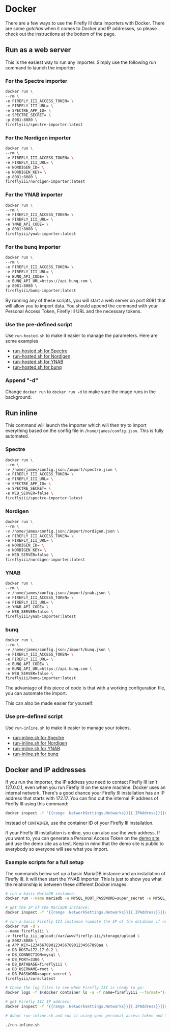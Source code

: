 # Docker

There are a few ways to use the Firefly III data importers with Docker. There are some *gotchas* when it comes to Docker and IP addresses, so please check out the instructions at the bottom of the page.

## Run as a web server

This is the easiest way to run any importer. Simply use the following run command to launch the importer:

### For the Spectre importer

```bash
docker run \
--rm \
-e FIREFLY_III_ACCESS_TOKEN= \
-e FIREFLY_III_URL= \
-e SPECTRE_APP_ID= \
-e SPECTRE_SECRET= \
-p 8081:8080 \
fireflyiii/spectre-importer:latest
```

### For the Nordigen importer

```bash
docker run \
--rm \
-e FIREFLY_III_ACCESS_TOKEN= \
-e FIREFLY_III_URL= \
-e NORDIGEN_ID= \
-e NORDIGEN_KEY= \
-p 8081:8080 \
fireflyiii/nordigen-importer:latest
```

### For the YNAB importer

```bash
docker run \
--rm \
-e FIREFLY_III_ACCESS_TOKEN= \
-e FIREFLY_III_URL= \
-e YNAB_API_CODE= \
-p 8081:8080 \
fireflyiii/ynab-importer:latest
```

### For the bunq importer

```bash
docker run \
--rm \
-e FIREFLY_III_ACCESS_TOKEN= \
-e FIREFLY_III_URL= \
-e BUNQ_API_CODE= \
-e BUNQ_API_URL=https://api.bunq.com \
-p 8081:8080 \
fireflyiii/bunq-importer:latest
```

By running any of these scripts, you will start a web server on port 8081 that will allow you to import data. You should append the command with your Personal Access Token, Firefly III URL and the necessary tokens.

### Use the pre-defined script

Use `run-hosted.sh` to make it easier to manage the parameters. Here are some examples

- [run-hosted.sh for Spectre](scripts/run-hosted-spectre.sh.txt)
- [run-hosted.sh for Nordigen](scripts/run-hosted-nordigen.sh.txt)
- [run-hosted.sh for YNAB](scripts/run-hosted-ynab.sh.txt)
- [run-hosted.sh for bunq](scripts/run-hosted-bunq.sh.txt)

### Append "-d"

Change `docker run` to `docker run -d` to make sure the image runs in the background.

## Run inline

This command will launch the importer which will then try to import everything based on the config file in `/home/james/config.json`. This is fully automated.

### Spectre

```bash
docker run \
--rm \
-v /home/james/config.json:/import/spectre.json \
-e FIREFLY_III_ACCESS_TOKEN= \
-e FIREFLY_III_URL= \
-e SPECTRE_APP_ID= \
-e SPECTRE_SECRET= \
-e WEB_SERVER=false \
fireflyiii/spectre-importer:latest
```

### Nordigen

```bash
docker run \
--rm \
-v /home/james/config.json:/import/nordigen.json \
-e FIREFLY_III_ACCESS_TOKEN= \
-e FIREFLY_III_URL= \
-e NORDIGEN_ID= \
-e NORDIGEN_KEY= \
-e WEB_SERVER=false \
fireflyiii/nordigen-importer:latest
```

### YNAB

```bash
docker run \
--rm \
-v /home/james/config.json:/import/ynab.json \
-e FIREFLY_III_ACCESS_TOKEN= \
-e FIREFLY_III_URL= \
-e YNAB_API_CODE= \
-e WEB_SERVER=false \
fireflyiii/ynab-importer:latest
```

### bunq

```bash
docker run \
--rm \
-v /home/james/config.json:/import/bunq.json \
-e FIREFLY_III_ACCESS_TOKEN= \
-e FIREFLY_III_URL= \
-e BUNQ_API_CODE= \
-e BUNQ_API_URL=https://api.bunq.com \
-e WEB_SERVER=false \
fireflyiii/bunq-importer:latest
```

The advantage of this piece of code is that with a working configuration file, you can automate the import.

This can also be made easier for yourself:

### Use pre-defined script

Use `run-inline.sh` to make it easier to manage your tokens.

- [run-inline.sh for Spectre](scripts/run-inline-spectre.sh.txt)
- [run-inline.sh for Nordigen](scripts/run-inline-nordigen.sh.txt)
- [run-inline.sh for YNAB](scripts/run-inline-ynab.sh.txt)
- [run-inline.sh for bunq](scripts/run-inline-bunq.sh.txt)

## Docker and IP addresses

If you run the importer, the IP address you need to contact Firefly III isn't 127.0.0.1, even when you run Firefly III on the same machine. Docker uses an internal network. There's a good chance your Firefly III installation has an IP address that starts with 172.17. You can find out the internal IP address of Firefly III using this command:

```bash
docker inspect -f '{{range .NetworkSettings.Networks}}{{.IPAddress}}{{end}}' CONTAINER
```

Instead of `CONTAINER`, use the container ID of your Firefly III installation.

If your Firefly III installation is online, you can also use the web address. If you want to, you can generate a Personal Access Token on the [demo site](https://demo.firefly-iii.org/) and use the demo site as a test. Keep in mind that the demo site is public to everybody so everyone will see what you import.

### Example scripts for a full setup

The commands below set up a basic MariaDB instance and an installation of Firefly III. It will then start the YNAB importer. This is just to show you what the relationship is between these different Docker images.

```bash
# run a basic MariaDB instance.
docker run --name mariadb -e MYSQL_ROOT_PASSWORD=super_secret -e MYSQL_DATABASE=fireflyiii -d mariadb:latest

# get the IP of the MariaDB instance:
docker inspect -f '{{range .NetworkSettings.Networks}}{{.IPAddress}}{{end}}' mariadb

# run a basic Firefly III instance (update the IP of the database if necessary)
docker run -d \
--name fireflyiii \
-v firefly_iii_upload:/var/www/firefly-iii/storage/upload \
-p 8082:8080 \
-e APP_KEY=123456789012345678901234567890aa \
-e DB_HOST=172.17.0.2 \
-e DB_CONNECTION=mysql \
-e DB_PORT=3306 \
-e DB_DATABASE=fireflyiii \
-e DB_USERNAME=root \
-e DB_PASSWORD=super_secret \
fireflyiii/core:latest

# Chase the log files to see when Firefly III is ready to go:
docker logs -f $(docker container ls -a -f name=fireflyiii --format="{{.ID}}")

# get Firefly III IP address:
docker inspect -f '{{range .NetworkSettings.Networks}}{{.IPAddress}}{{end}}' $(docker container ls -a -f name=fireflyiii --format="{{.ID}}")

# Adapt run-inline.sh and run it using your personal access token and YNAB API token. See earlier in these docs.

./run-inline.sh

```
